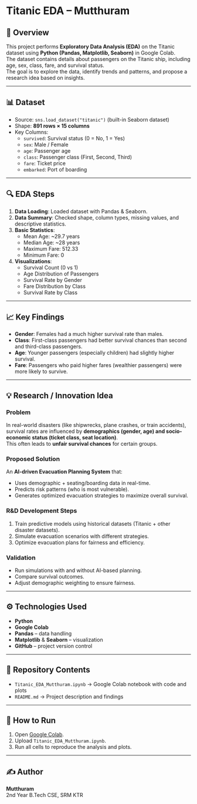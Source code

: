 # Titanic EDA – Mutthuram

## 📌 Overview
This project performs **Exploratory Data Analysis (EDA)** on the Titanic dataset using **Python (Pandas, Matplotlib, Seaborn)** in Google Colab.  
The dataset contains details about passengers on the Titanic ship, including age, sex, class, fare, and survival status.  
The goal is to explore the data, identify trends and patterns, and propose a research idea based on insights.

---

## 📊 Dataset
- Source: `sns.load_dataset("titanic")` (built-in Seaborn dataset)  
- Shape: **891 rows × 15 columns**  
- Key Columns:
  - `survived`: Survival status (0 = No, 1 = Yes)  
  - `sex`: Male / Female  
  - `age`: Passenger age  
  - `class`: Passenger class (First, Second, Third)  
  - `fare`: Ticket price  
  - `embarked`: Port of boarding  

---

## 🔍 EDA Steps
1. **Data Loading**: Loaded dataset with Pandas & Seaborn.  
2. **Data Summary**: Checked shape, column types, missing values, and descriptive statistics.  
3. **Basic Statistics**:
   - Mean Age: ~29.7 years  
   - Median Age: ~28 years  
   - Maximum Fare: 512.33  
   - Minimum Fare: 0  
4. **Visualizations**:
   - Survival Count (0 vs 1)  
   - Age Distribution of Passengers  
   - Survival Rate by Gender  
   - Fare Distribution by Class  
   - Survival Rate by Class  

---

## 📈 Key Findings
- **Gender**: Females had a much higher survival rate than males.  
- **Class**: First-class passengers had better survival chances than second and third-class passengers.  
- **Age**: Younger passengers (especially children) had slightly higher survival.  
- **Fare**: Passengers who paid higher fares (wealthier passengers) were more likely to survive.  

---

## 💡 Research / Innovation Idea
### Problem  
In real-world disasters (like shipwrecks, plane crashes, or train accidents), survival rates are influenced by **demographics (gender, age) and socio-economic status (ticket class, seat location)**.  
This often leads to **unfair survival chances** for certain groups.  

### Proposed Solution  
An **AI-driven Evacuation Planning System** that:  
- Uses demographic + seating/boarding data in real-time.  
- Predicts risk patterns (who is most vulnerable).  
- Generates optimized evacuation strategies to maximize overall survival.  

### R&D Development Steps  
1. Train predictive models using historical datasets (Titanic + other disaster datasets).  
2. Simulate evacuation scenarios with different strategies.  
3. Optimize evacuation plans for fairness and efficiency.  

### Validation  
- Run simulations with and without AI-based planning.  
- Compare survival outcomes.  
- Adjust demographic weighting to ensure fairness.  

---

## ⚙️ Technologies Used
- **Python**  
- **Google Colab**  
- **Pandas** – data handling  
- **Matplotlib** & **Seaborn** – visualization  
- **GitHub** – project version control  

---

## 📂 Repository Contents
- `Titanic_EDA_Mutthuram.ipynb` → Google Colab notebook with code and plots  
- `README.md` → Project description and findings  

---

## 🚀 How to Run
1. Open [Google Colab](https://colab.research.google.com/).  
2. Upload `Titanic_EDA_Mutthuram.ipynb`.  
3. Run all cells to reproduce the analysis and plots.  

---

## ✍️ Author
**Mutthuram**  
2nd Year B.Tech CSE, SRM KTR  
